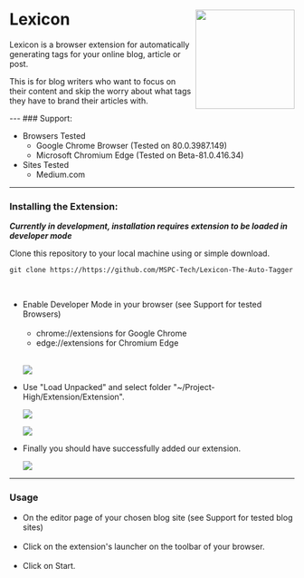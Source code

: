# Lexicon <img src=https://i.ibb.co/J7vRWpf/logo-2.png width=175 align='right'>

<p>
Lexicon is a browser extension for automatically generating tags for your online blog, article or post.

This is for blog writers who want to focus on their content and skip the worry about what tags they have to brand their articles with.
</p>
---
### Support:
<ul>
<li>Browsers Tested
 <ul>
  <li>Google Chrome Browser (Tested on 80.0.3987.149)</li>
  <li>Microsoft Chromium Edge (Tested on Beta-81.0.416.34)</li>
 </ul>
</li>
<li>Sites Tested
 <ul>
  <li>Medium.com</li>
 </ul>
</li>
</ul>

---
### Installing the Extension:
***Currently in development, installation requires extension to be loaded in developer mode***

Clone this repository to your local machine using or simple download.

	git clone https://https://github.com/MSPC-Tech/Lexicon-The-Auto-Tagger

<br>
<ul>
 <li>Enable Developer Mode in your browser (see Support for tested Browsers)
  <ul><br>
   <li>chrome://extensions for Google Chrome</li>
   <li>edge://extensions for Chromium Edge</li><br>
  </ul>
 </li>
 
 ![](https://i.ibb.co/KGb8D1w/dev-mode.png)
 <li>Use "Load Unpacked" and select folder "~/Project-High/Extension/Extension".
 
 ![](https://i.ibb.co/sRDYTQC/load-unpacked.png)

 ![](https://i.ibb.co/5cDb5Tq/load-unpacked-file-select.png)
 </li>
 <li>Finally you should have successfully added our extension.

 ![](https://i.ibb.co/ZJGg43M/confirmation.png)
 </li>
</ul>

---
### Usage
<ul>
<li>On the editor page of your chosen blog site (see Support for tested blog sites)</li><br>
<li>Click on the extension's launcher on the toolbar of your browser.</li><br>
<li>Click on Start.</li>
</ul>
